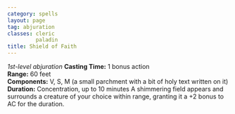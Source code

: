 ```yaml
---
category: spells
layout: page
tag: abjuration
classes: cleric
         paladin
title: Shield of Faith 
---
```

_1st-level abjuration_ 
**Casting Time:** 1 bonus action    
**Range:** 60 feet    
**Components:** V, S, M (a small parchment with a bit of holy text written on it)    
**Duration:** Concentration, up to 10 minutes 
A shimmering field appears and surrounds a creature of your choice within range, granting it a +2 bonus to AC for the duration. 